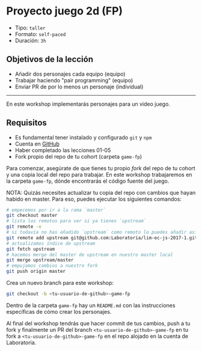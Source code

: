 # Proyecto juego 2d (FP)

* Tipo: `taller`
* Formato: `self-paced`
* Duración: `3h`

## Objetivos de la lección

* Añadir dos personajes cada equipo (equipo)
* Trabajar haciendo "pair programming" (equipo)
* Enviar PR de por lo menos un personaje (individual)

***

En este workshop implementarás personajes para un video juego.

## Requisitos

* Es fundamental tener instalado y configurado `git` y `npm`
* Cuenta en [GitHub](https://github.com/)
* Haber completado las lecciones 01-05
* Fork propio del repo de tu cohort (carpeta `game-fp`)

Para comenzar, asegúrate de que tienes tu propio _fork_ del repo de tu cohort y
una copia local del repo para trabajar. En este workshop trabajaremos en la
carpeta `game-fp`, dónde encontrarás el código fuente del juego.

NOTA: Quizás necesites actualizar tu copia del repo con cambios que hayan habido
en master. Para eso, puedes ejecutar los siguientes comandos:

```sh
# empecemos por ir a la rama `master`
git checkout master
# lista los remotos para ver si ya tienes `upstream`
git remote -v
# si todavía no has añadido `upstream` como remoto lo puedes añadir así
git remote add upstream git@github.com:Laboratoria/lim-ec-js-2017-1.git
# actualizamos índice de upstream
git fetch upstream
# hacemos merge del master de upstream en nuestro master local
git merge upstream/master
# empujamos cambios a nuestro fork
git push origin master
```

Crea un nuevo branch para este workshop:

```sh
git checkout -b <tu-usuario-de-github>-game-fp
```

Dentro de la carpeta `game-fp` hay un `README.md` con las instrucciones
específicas de cómo crear los personajes.

Al final del workshop tendrás que hacer commit de tus cambios, push a tu fork y
finalmente un PR del branch `<tu-usuario-de-github>-game-fp` en tu fork a
`<tu-usuario-de-github>-game-fp` en el repo alojado en la cuenta de Laboratoria.
